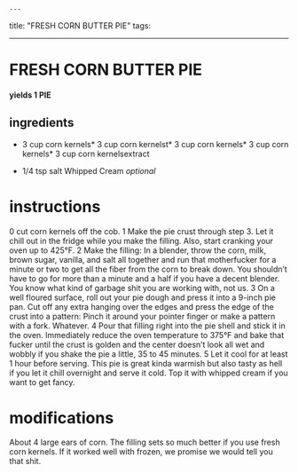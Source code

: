 

	---
title: "FRESH CORN BUTTER PIE"
tags:

---
# FRESH CORN BUTTER PIE
#### yields 1 PIE
## ingredients
* 3 cup corn kernels* 3 cup corn kernelst* 3 cup corn kernels* 3 cup corn kernels* 3 cup corn kernelsextract

* 1/4 tsp salt
Whipped Cream *optional*

# instructions
0 cut corn kernels off the cob.
1 Make the pie crust through step 3. Let it chill out in the fridge while you make the filling. Also, start cranking your oven up to 425°F.
2 Make the filling: In a blender, throw the corn, milk, brown sugar, vanilla, and salt all together and run that motherfucker for a minute or two to get all the fiber from the corn to break down. You shouldn’t have to go for more than a minute and a half if you have a decent blender. You know what kind of garbage shit you are working with, not us.
3 On a well floured surface, roll out your pie dough and press it into a 9-inch pie pan. Cut off any extra hanging over the edges and press the edge of the crust into a pattern: Pinch it around your pointer finger or make a pattern with a fork. Whatever.
4 Pour that filling right into the pie shell and stick it in the oven. Immediately reduce the oven temperature to 375°F and bake that fucker until the crust is golden and the center doesn’t look all wet and wobbly if you shake the pie a little, 35 to 45 minutes.
5 Let it cool for at least 1 hour before serving. This pie is great kinda warmish but also tasty as hell if you let it chill overnight and serve it cold. Top it with whipped cream if you want to get fancy.

# modifications

About 4 large ears of corn. The filling sets so much better if you use fresh corn kernels. If it worked well with frozen, we promise we would tell you that shit.
	
